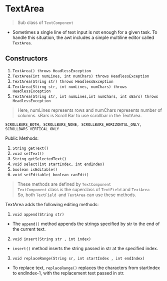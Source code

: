# TextArea
  > Sub class of ```TextComponent```

  - Sometimes a single line of text input is not enough for a given task. To handle this situation, the awt includes a simple multiline editor called ```TextArea```.

  ## Constructors
   1. ```TextArea() throws HeadlessException```
   2. ```TextArea(int numLines, int numChars) throws HeadlessException```
   3. ```TextArea(String str) throws HeadlessException```
   4. ```TextArea(Stirng str, int numLines, numChars) throws HeadlessException```
   5. ```TextArea(String str, int numLines,int numChars, int sBars) throws HeadlessException```

   > Here, numLines represents rows and numChars represents number of columns. sBars is Scroll Bar to use scrollbar in the TextArea.

   ```SCROLLBARS_BOTH, SCROLLBARS_NONE, SCROLLBARS_HORIZONTAL_ONLY, SCROLLBARS_VERTICAL_ONLY```

  Public Methods:
   1. ```String getText()```
   2. ```void setText()```
   3. ```String getSelectedText()```
   4. ```void select(int startIndex, int endIndex)```
   5. ```boolean isEditable()```
   6. ```void setEditable( boolean canEdit)```

>  These methods are defined by ```TextComponent```  
> ```TextComponent``` class is the superclass of ```TextField``` and ```TextArea```  
> So, both ```TextField ```and ```TextArea``` can use these methods.
   
   TextArea adds the following editing methods:
   1. ```void append(String str)```
   - The ```append()``` method appends the strings specified by str to the end of the current text.

   2. ```void insert(String str , int index)```
   - ```insert()``` method inserts the string passed in str at the specified index.

   3. ```void replaceRange(String sr, int startIndex , int endIndex)```
   - To replace text, ```replaceRange()``` replaces the characters from startIndex to endIndex-1, with the replacement text passed in str.

